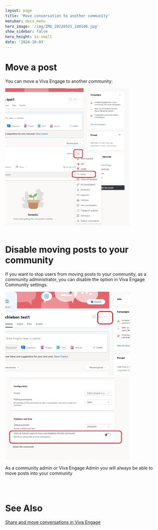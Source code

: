 ```yaml
---
layout: page
title: 'Move conversation to another community'
menubar: docs_menu
hero_image: '/img/IMG_20220521_140146.jpg'
show_sidebar: false
hero_height: is-small
date: '2024-10-03'
---
```


# Move a post
You can move a Viva Engage to another community:



<img src="/articles/images/moveconversation.png" width="400">


<br/>
<br/>


# Disable moving posts to your community
If you want to stop users from moving posts to your community, as a community administrator, you can disable the option in Viva Engage Community settings.


<img src="/articles/images/moveconversation2.png" width="400">

<img src="/articles/images/moveconversation3.png" width="400">


As a community admin or Viva Engage Admin you will always be able to move posts into your community

<br/>
<br/>

# See Also



<a href="https://support.microsoft.com/en-au/office/share-and-move-conversations-in-viva-engage-d63debf1-1c90-4ec5-b5ae-8a00939a1680">Share and move conversations in Viva Engage</a>